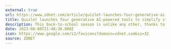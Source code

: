 ```yaml
---
external: true
url: https://www.zdnet.com/article/quizlet-launches-four-generative-ai-powered-tools-to-simplify-studying/
title: Quizlet launches four generative AI-powered tools to simplify studying
description: This back-to-school season is unlike any other, thanks to ChatGPT and the ensuing AI tool boom. Here's how Quizlet plans to help students excel now.
date: 2023-08-08T21:48:36.000Z
icon: https://www.google.com/s2/favicons?domain=zdnet.com&sz=32
source: ZDNET
---
```

